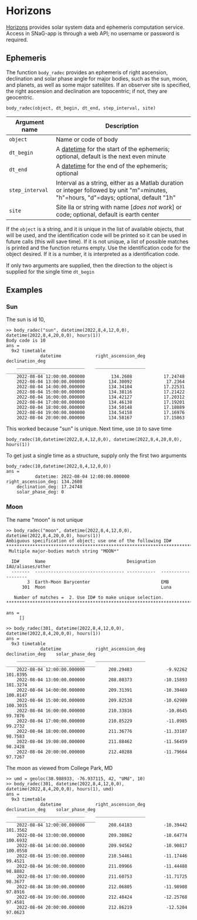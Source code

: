 <!-- Copyright 2022 Liam M. Healy
%% This file is part of SNaG-app.
%% SPDX-License-Identifier: GPL-3.0-or-later -->
# Horizons

[Horizons](https://ssd.jpl.nasa.gov/horizons/) provides solar system data and ephemeris computation service. Access in SNaG-app is through a web API; no username or password is required.

## Ephemeris

The function `body_radec` provides an ephemeris of right ascension, declination and solar phase angle for major bodies, such as the sun, moon, and planets, as well as some major satellites. If an observer site is specified, the right ascension and declination are topocentric; if not, they are geocentric.

	body_radec(object, dt_begin, dt_end, step_interval, site)

| Argument name   | Description                                                                               |
|-----------------|-------------------------------------------------------------------------------------------|
| `object`        | Name or code of body                                                                      |
| `dt_begin`      | A [datetime](datetime.md) for the start of the ephemeris; optional, default is the next even minute                                  |
| `dt_end`        | A [datetime](datetime.md) for the end of the ephemeris; optional                                    |
| `step_interval` | Interval as a string, either as a Matlab duration or integer followed by unit "m"=minutes, "h"=hours, "d"=days; optional, default "1h"|
| `site`          | Site lla or string with name [_does not work_] or code; optional, default is earth center |

If the `object` is a string, and it is unique in the list of available objects, that will be used, and the identification code will be printed so it can be used in future calls (this will save time). If it is not unique, a list of possible matches is printed and the function returns empty. Use the identification code for the object desired. If it is a number, it is interpreted as a identification code.

If only two arguments are supplied, then the direction to the object is supplied for the single time `dt_begin`

## Examples

### Sun

The sun is id 10,

	>> body_radec("sun", datetime(2022,8,4,12,0,0), datetime(2022,8,4,20,0,0), hours(1))
	Body code is 10
	ans =
	  9x2 timetable
	             datetime             right_ascension_deg    declination_deg
	    __________________________    ___________________    _______________
	    2022-08-04 12:00:00.000000          134.2608            17.24748
	    2022-08-04 13:00:00.000000         134.30092             17.2364
	    2022-08-04 14:00:00.000000         134.34104            17.22531
	    2022-08-04 15:00:00.000000         134.38116            17.21422
	    2022-08-04 16:00:00.000000         134.42127            17.20312
	    2022-08-04 17:00:00.000000         134.46138            17.19201
	    2022-08-04 18:00:00.000000         134.50148            17.18089
	    2022-08-04 19:00:00.000000         134.54158            17.16976
	    2022-08-04 20:00:00.000000         134.58167            17.15863

This worked because "sun" is unique. Next time, use `10` to save time

    body_radec(10,datetime(2022,8,4,12,0,0), datetime(2022,8,4,20,0,0), hours(1))

To get just a single time as a structure, supply only the first two arguments

    body_radec(10,datetime(2022,8,4,12,0,0))
	ans =
               datetime: 2022-08-04 12:00:00.000000
    right_ascension_deg: 134.2608
        declination_deg: 17.24748
        solar_phase_deg: 0

### Moon

The name "moon" is not unique

	>> body_radec("moon", datetime(2022,8,4,12,0,0), datetime(2022,8,4,20,0,0), hours(1))
	Ambiguous specification of object; use one of the following ID#
	*******************************************************************************
	 Multiple major-bodies match string "MOON*"

	  ID#      Name                               Designation  IAU/aliases/other
	  -------  ---------------------------------- -----------  -------------------
	        3  Earth-Moon Barycenter                           EMB
	      301  Moon                                            Luna

	   Number of matches =  2. Use ID# to make unique selection.
	*******************************************************************************

	ans =
	     []

	>> body_radec(301, datetime(2022,8,4,12,0,0), datetime(2022,8,4,20,0,0), hours(1))
	ans =
	  9x3 timetable
	             datetime             right_ascension_deg    declination_deg    solar_phase_deg
	    __________________________    ___________________    _______________    _______________
	    2022-08-04 12:00:00.000000         208.29483             -9.92262          101.8395
	    2022-08-04 13:00:00.000000         208.80373            -10.15893          101.3274
	    2022-08-04 14:00:00.000000         209.31391            -10.39469          100.8147
	    2022-08-04 15:00:00.000000         209.82538            -10.62989          100.3015
	    2022-08-04 16:00:00.000000         210.33816             -10.8645           99.7876
	    2022-08-04 17:00:00.000000         210.85229             -11.0985           99.2732
	    2022-08-04 18:00:00.000000         211.36776            -11.33187           98.7583
	    2022-08-04 19:00:00.000000         211.88462            -11.56459           98.2428
	    2022-08-04 20:00:00.000000         212.40288            -11.79664           97.7267

The moon as viewed from College Park, MD

	>> umd = geoloc(38.988933, -76.937115, 42, "UMd", 10)
	>> body_radec(301, datetime(2022,8,4,12,0,0), datetime(2022,8,4,20,0,0), hours(1), umd)
	ans =
	  9x3 timetable
	             datetime             right_ascension_deg    declination_deg    solar_phase_deg
	    __________________________    ___________________    _______________    _______________
	    2022-08-04 12:00:00.000000         208.64183            -10.39442          101.3562
	    2022-08-04 13:00:00.000000         209.30862            -10.64774          100.6932
	    2022-08-04 14:00:00.000000         209.94562            -10.90817          100.0558
	    2022-08-04 15:00:00.000000         210.54461            -11.17446           99.4521
	    2022-08-04 16:00:00.000000         211.09966            -11.44488           98.8882
	    2022-08-04 17:00:00.000000         211.60753            -11.71725           98.3677
	    2022-08-04 18:00:00.000000         212.06805            -11.98908           97.8916
	    2022-08-04 19:00:00.000000         212.48424            -12.25768           97.4581
	    2022-08-04 20:00:00.000000         212.86219             -12.5204           97.0623
